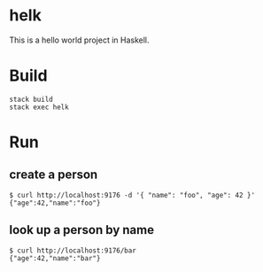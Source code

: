 # helk

This is a hello world project in Haskell.

# Build

    stack build
    stack exec helk

# Run

## create a person

    $ curl http://localhost:9176 -d '{ "name": "foo", "age": 42 }'
    {"age":42,"name":"foo"}

## look up a person by name

    $ curl http://localhost:9176/bar
    {"age":42,"name":"bar"}

